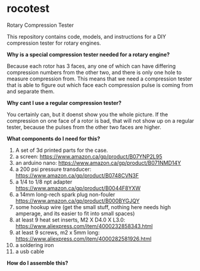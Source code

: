 # rocotest
Rotary Compression Tester

This repository contains code, models, and instructions for a DIY compression tester for rotary engines.

**Why is a special compression tester needed for a rotary engine?**

Because each rotor has 3 faces, any one of which can have differing compression numbers from the other two, and there is only one hole to measure compression from. This means that we need a compression tester that is able to figure out which face each compression pulse is coming from and separate them.

**Why cant I use a regular compression tester?**

You certainly can, but it doenst show you the whole picture. If the compression on one face of a rotor is bad, that will not show up on a regular tester, because the pulses from the other two faces are higher.

**What components do I need for this?**

1. A set of 3d printed parts for the case.
2. a screen: https://www.amazon.ca/gp/product/B07YNP2L95
3. an arduino nano: https://www.amazon.ca/gp/product/B071NMD14Y
4. a 200 psi pressure transducer: https://www.amazon.ca/gp/product/B0748CVN3F
5. a 1/4 to 1/8 npt adapter https://www.amazon.ca/gp/product/B0044F8YXW
6. a 14mm long-rech spark plug non-fouler https://www.amazon.ca/gp/product/B000BYGJQY
7. some hookup wire (get the small stuff, nothing here needs high amperage, and its easier to fit into small spaces)
8. at least 9 heat set inserts, M2 X D4.0 X L3.0: https://www.aliexpress.com/item/4000232858343.html
9. at least 9 screws, m2 x 5mm long: https://www.aliexpress.com/item/4000282581926.html
10. a soldering iron
11. a usb cable

**How do I assemble this?**
